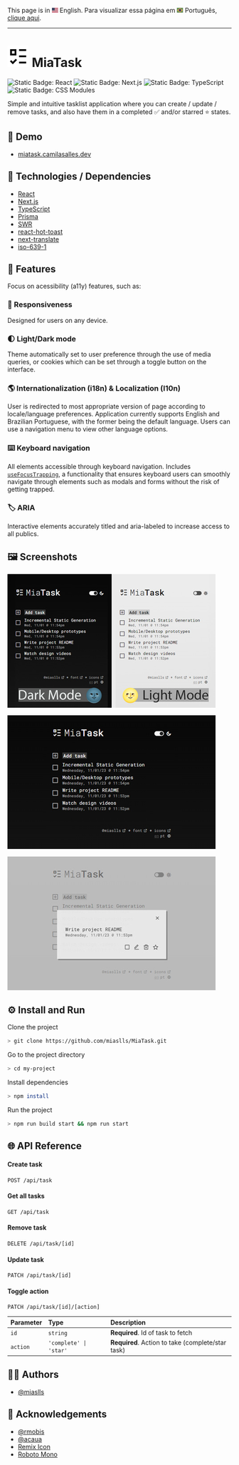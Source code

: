 This page is in <img src="public/img/flag-en.png" width="14" alt="English"> English.
Para visualizar essa página em <img src="public/img/flag-pt-br.png" width="14" alt="Português"> Português, [clique aqui](./README-ptbr.md).

---

# ![✅](public/img/logo-24.svg) MiaTask

![Static Badge: React](https://img.shields.io/badge/React-5a5a5a?logo=react)
![Static Badge: Next.js](https://img.shields.io/badge/Next.js-5a5a5a?logo=nextdotjs)
![Static Badge: TypeScript](https://img.shields.io/badge/TypeScript-5a5a5a?logo=typescript)
![Static Badge: CSS Modules](https://img.shields.io/badge/CSS_Modules-5a5a5a?logo=cssmodules)

Simple and intuitive tasklist application where you can create / update / remove tasks, and also have them in a completed ✅ and/or starred ⭐ states.

## 🔗 Demo

- [miatask.camilasalles.dev](https://miatask.camilasalles.dev/)

## 🧮 Technologies / Dependencies

- [React](https://react.dev/)
- [Next.js](https://nextjs.org/)
- [TypeScript](https://www.typescriptlang.org/)
- [Prisma](https://www.prisma.io/)
- [SWR](https://swr.vercel.app/)
- [react-hot-toast](https://react-hot-toast.com/)
- [next-translate](https://github.com/aralroca/next-translate)
- [iso-639-1](https://github.com/meikidd/iso-639-1)

## 💎 Features

Focus on acessibility (a11y) features, such as:

### 📱 Responsiveness

Designed for users on any device.

### 🌓 Light/Dark mode

Theme automatically set to user preference through the use of media queries, or cookies which can be set through a toggle button on the interface.

### 🌎 Internationalization (i18n) & Localization (l10n)

User is redirected to most appropriate version of page according to locale/language preferences. Application currently supports English and Brazilian Portuguese, with the former being the default language. Users can use a navigation menu to view other language options.

### ⌨️ Keyboard navigation

All elements accessible through keyboard navigation. Includes [`useFocusTrapping`](src/hooks/useFocusTrapping.ts), a functionality that ensures keyboard users can smoothly navigate through elements such as modals and forms without the risk of getting trapped.

### 🏷️ ARIA

Interactive elements accurately titled and aria-labeled to increase access to all publics.

## 🖼️ Screenshots

![MiaTask App Screenshot](public/img/thumbnail.jpg)

![MiaTask App Screenshot](public/img/screenshot-01.jpg)

![MiaTask App Screenshot](public/img/screenshot-02.jpg)

## ⚙️ Install and Run

Clone the project

```bash
> git clone https://github.com/miaslls/MiaTask.git
```

Go to the project directory

```bash
> cd my-project
```

Install dependencies

```bash
> npm install
```

Run the project

```bash
> npm run build start && npm run start
```

## 🌐 API Reference

#### Create task

```http
POST /api/task
```

#### Get all tasks

```http
GET /api/task
```

#### Remove task

```http
DELETE /api/task/[id]
```

#### Update task

```http
PATCH /api/task/[id]
```

#### Toggle action

```http
PATCH /api/task/[id]/[action]
```

| Parameter | Type                   | Description                                       |
| :-------- | :--------------------- | :------------------------------------------------ |
| `id`      | `string`               | **Required**. Id of task to fetch                 |
| `action`  | `'complete' \| 'star'` | **Required**. Action to take (complete/star task) |

## 👩‍💻 Authors

- [@miaslls](https://github.com/miaslls)

## 🫶 Acknowledgements

- [@rmobis](https://github.com/rmobis)
- [@acaua](https://github.com/acaua)
- [Remix Icon](https://remixicon.com/)
- [Roboto Mono](https://fonts.google.com/specimen/Roboto+Mono)
